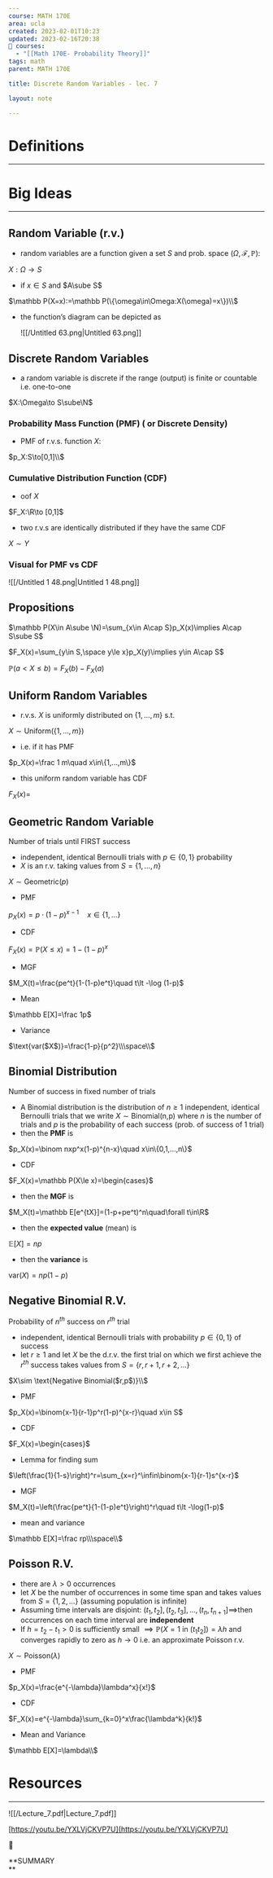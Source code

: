 ```yaml
---
course: MATH 170E
area: ucla
created: 2023-02-01T10:23
updated: 2023-02-16T20:38
📕 courses:
  - "[[Math 170E- Probability Theory]]"
tags: math
parent: MATH 170E

title: Discrete Random Variables - lec. 7

layout: note

---
```

# Definitions

---

# Big Ideas

---

## Random Variable (r.v.)

- random variables are a function given a set $S$﻿ and prob. space $(\Omega, \mathcal F, \mathbb P)$﻿:

$X:\Omega\to S$

- if $x\in S$﻿ and $A\sube S$﻿

$\mathbb P(X=x):=\mathbb P(\{\omega\in\Omega:X(\omega)=x\})\\$

- the function’s diagram can be depicted as
    
    ![[/Untitled 63.png|Untitled 63.png]]
    

## Discrete Random Variables

- a random variable is discrete if the range (output) is finite or countable i.e. one-to-one

$X:\Omega\to S\sube\N$

### Probability Mass Function (PMF) ( or Discrete Density)

- PMF of r.v.s. function $X$﻿:

$p_X:S\to[0,1]\\$

### Cumulative Distribution Function (CDF)

- oof $X$﻿

$F_X:\R\to [0,1]$

- two r.v.s are identically distributed if they have the same CDF

$X \sim Y$

### Visual for PMF vs CDF

![[/Untitled 1 48.png|Untitled 1 48.png]]

## Propositions

$\mathbb P(X\in A\sube \N)=\sum_{x\in A\cap S}p_X(x)\implies A\cap S\sube S$

$F_X(x)=\sum_{y\in S,\space y\le x}p_X(y)\implies y\in A\cap S$

$\mathbb P(a\lt X\le b)=F_X(b)-F_X(a)$

## Uniform Random Variables

- r.v.s. $X$﻿ is uniformly distributed on $\{1,…,m\}$﻿ s.t.

$X\sim \text{Uniform}(\{1,...,m\})$

- i.e. if it has PMF

$p_X(x)=\frac 1 m\quad x\in\{1,...,m\}$

- this uniform random variable has CDF

$F_X(x)=$

## Geometric Random Variable

Number of trials until FIRST success

- independent, identical Bernoulli trials with $p\in \{0,1\}$﻿ probability
- $X$﻿ is an r.v. taking values from $S=\{1,…,n\}$﻿

$X\sim\text{Geometric($p$)}$

- PMF

$p_X(x)=p\cdot(1-p)^{x-1}\quad x\in\{1,...\}$

- CDF

$F_X(x)=\mathbb P(X\le x)=1-(1-p)^x$

- MGF

$M_X(t)=\frac{pe^t}{1-(1-p)e^t}\quad t\lt -\log (1-p)$

- Mean

$\mathbb E[X]=\frac 1p$

- Variance

$\text{var($X$)}=\frac{1-p}{p^2}\\\space\\$

## Binomial Distribution

Number of success in fixed number of trials

- A Binomial distribution is the distribution of $n\ge 1$﻿ independent, identical Bernoulli trials that we write $X\sim\text{Binomial(n,p)}$﻿ where $n$﻿ is the number of trials and $p$﻿ is the probability of each success (prob. of success of 1 trial)
- then the **PMF** is

$p_X(x)=\binom nxp^x(1-p)^{n-x}\quad x\in\{0,1,...,n\}$

- CDF

$F_X(x)=\mathbb P(X\le x)=\begin{cases}$

- then the **MGF** is

$M_X(t)=\mathbb E[e^{tX}]=(1-p+pe^t)^n\quad\forall t\in\R$

- then the **expected value** (mean) is

$\mathbb E[X]=np$

- then the **variance** is

$\text{var}(X)=np(1-p)$

## Negative Binomial R.V.

Probability of $n^{th}$﻿ success on $r^{th}$﻿ trial

- independent, identical Bernoulli trials with probability $p\in\{0,1\}$﻿ of success
- let $r\ge 1$﻿ and let $X$﻿ be the d.r.v. the first trial on which we first achieve the $r^{th}$﻿ success takes values from $S=\{r,r+1,r+2,…\}$﻿

$X\sim \text{Negative Binomial($r,p$)}\\$

- PMF

$p_X(x)=\binom{x-1}{r-1}p^r(1-p)^{x-r}\quad x\in S$

- CDF

$F_X(x)=\begin{cases}$

- Lemma for finding sum

$\left(\frac{1}{1-s}\right)^r=\sum_{x=r}^\infin\binom{x-1}{r-1}s^{x-r}$

- MGF

$M_X(t)=\left(\frac{pe^t}{1-(1-p)e^t}\right)^r\quad t\lt -\log(1-p)$

- mean and variance

$\mathbb E[X]=\frac rp\\\space\\$

## Poisson R.V.

- there are $\lambda\gt0$﻿ occurrences
- let $X$﻿ be the number of occurrences in some time span and takes values from $S=\{1,2,…\}$﻿ (assuming population is infinite)
- Assuming time intervals are disjoint: $(t_1,t_2],(t_2,t_3],…,(t_n,t_{n+1}]\implies$﻿then occurrences on each time interval are **independent**
- If $h=t_2-t_1\gt 0$﻿ is sufficiently small $\implies \mathbb P(X=1\text{ in } (t_1t_2])=\lambda h$﻿ and converges rapidly to zero as $h\to 0$﻿ i.e. an approximate Poisson r.v.

$X\sim\text{Poisson($\lambda$})$

- PMF

$p_X(x)=\frac{e^{-\lambda}\lambda^x}{x!}$

- CDF

$F_X(x)=e^{-\lambda}\sum_{k=0}^x\frac{\lambda^k}{k!}$

- Mean and Variance

$\mathbb E[X]=\lambda\\$

# Resources

---

![[/Lecture_7.pdf|Lecture_7.pdf]]

[https://youtu.be/YXLVjCKVP7U](https://youtu.be/YXLVjCKVP7U)

📌

**SUMMARY  
**